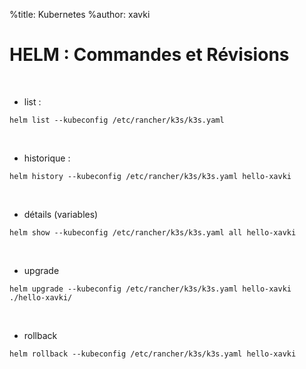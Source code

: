 %title: Kubernetes 
%author: xavki

# HELM : Commandes et Révisions


<br>

* list :

```
helm list --kubeconfig /etc/rancher/k3s/k3s.yaml
```

<br>

* historique :

```
helm history --kubeconfig /etc/rancher/k3s/k3s.yaml hello-xavki
```

<br>

* détails (variables)

```
helm show --kubeconfig /etc/rancher/k3s/k3s.yaml all hello-xavki
```

<br>

* upgrade

```
helm upgrade --kubeconfig /etc/rancher/k3s/k3s.yaml hello-xavki ./hello-xavki/
```

<br>

* rollback

```
helm rollback --kubeconfig /etc/rancher/k3s/k3s.yaml hello-xavki
```

